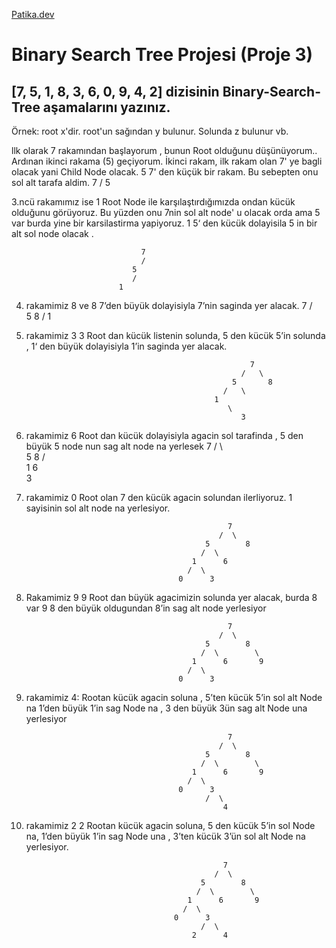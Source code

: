 
[Patika.dev](www.patika.dev)

# Binary Search Tree Projesi (Proje 3)

## [7, 5, 1, 8, 3, 6, 0, 9, 4, 2] dizisinin Binary-Search-Tree aşamalarını yazınız.
   Örnek: root x'dir. root'un sağından y bulunur. Solunda z bulunur vb.

llk olarak 7 rakamından başlayorum , bunun Root  olduğunu düşünüyorum.. Ardınan ikinci rakama (5) geçiyorum. İkinci rakam, ilk rakam olan 7' ye bagli olacak yani Child Node olacak. 5 7' den küçük bir rakam. Bu sebepten onu sol alt tarafa aldim.
                                                   7
                                                /
                                             5

3.ncü rakamımız ise 1 Root Node ile karşılaştırdığımızda ondan kücük olduğunu görüyoruz. Bu yüzden onu 7nin sol alt node' u olacak  orda ama  5 var  burda yine bir karsilastirma yapiyoruz. 1  5‘ den kücük dolayisila  5 in bir alt sol node olacak .


                                 7
                                 /
                               5
                               /
                            1   
                            
                     
4. rakamimiz 8  ve 8 7’den büyük  dolayisiyla 7’nin saginda  yer alacak.
                                        7
                                        /\
                                      5    8
                                      /
                                    1
5. rakamimiz 3
3 Root dan kücük listenin solunda, 5 den kücük  5’in solunda , 1‘ den büyük  dolayisiyla 1’in saginda yer alacak.

                                                         7
                                                       /   \        
                                                     5       8
                                                   /   \
                                                 1  
                                                    \
                                                       3


6. rakamimiz 6 
Root dan kücük dolayisiyla agacin sol tarafinda , 5 den büyük  5 node nun sag  alt node na yerlesek
                                                   7
                                                  /  \              
                                               5        8
                                              /  \
                                            1      6
                                              \
                                               3
7. rakamimiz 0
Root olan 7 den kücük agacin solundan ilerliyoruz. 1 sayisinin sol alt node na yerlesiyor.

                                                    7
                                                  /  \              
                                               5        8
                                              /  \
                                            1      6
                                           /  \
                                         0      3

8. Rakamimiz 9
9 Root dan büyük agacimizin solunda yer alacak, burda 8 var 9  8 den büyük oldugundan 8’in sag alt node yerlesiyor
                                            
                                                    7
                                                  /  \              
                                               5        8
                                              /  \        \
                                            1      6       9
                                           /  \
                                         0      3


9. rakamimiz 4: Rootan kücük agacin soluna , 5’ten kücük 5’in sol alt Node na 1’den büyük  1’in sag Node na , 3 den büyük  3ün sag alt Node una yerlesiyor       

                                                       
                                                    7
                                                  /  \              
                                               5        8
                                              /  \        \
                                            1      6       9
                                           /  \
                                         0      3
                                               /  \
                                                   4





10. rakamimiz 2
2 Rootan kücük agacin soluna, 5 den kücük 5’in sol Node na,  1’den büyük  1’in sag Node una  , 3’ten  kücük 3’ün sol alt Node na yerlesiyor.

                                                   
                                                      
                                                    7
                                                  /  \              
                                               5        8
                                              /  \        \
                                            1      6       9
                                           /  \
                                         0      3
                                               /  \
                                             2      4






